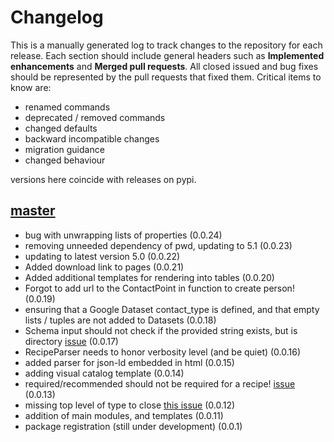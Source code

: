 # Changelog

This is a manually generated log to track changes to the repository for each release. 
Each section should include general headers such as **Implemented enhancements** 
and **Merged pull requests**. All closed issued and bug fixes should be 
represented by the pull requests that fixed them.
Critical items to know are:

 - renamed commands
 - deprecated / removed commands
 - changed defaults
 - backward incompatible changes
 - migration guidance
 - changed behaviour

versions here coincide with releases on pypi.

## [master](https://github.com/openschemas/schemaorg/tree/master)
 - bug with unwrapping lists of properties (0.0.24)
 - removing unneeded dependency of pwd, updating to 5.1 (0.0.23)
 - updating to latest version 5.0 (0.0.22)
 - Added download link to pages (0.0.21)
 - Added additional templates for rendering into tables (0.0.20)
 - Forgot to add url to the ContactPoint in function to create person! (0.0.19)
 - ensuring that a Google Dataset contact_type is defined, and that empty lists / tuples are not added to Datasets (0.0.18)
 - Schema input should not check if the provided string exists, but is directory [issue](https://github.com/openschemas/schemaorg/issues/14) (0.0.17)
 - RecipeParser needs to honor verbosity level (and be quiet) (0.0.16)
 - added parser for json-ld embedded in html (0.0.15)
 - adding visual catalog template (0.0.14)
 - required/recommended should not be required for a recipe! [issue](https://github.com/openschemas/schemaorg/issues/6) (0.0.13)
 - missing top level of type to close [this issue](https://github.com/openschemas/schemaorg/issues/4) (0.0.12)
 - addition of main modules, and templates (0.0.11)
 - package registration (still under development) (0.0.1)
